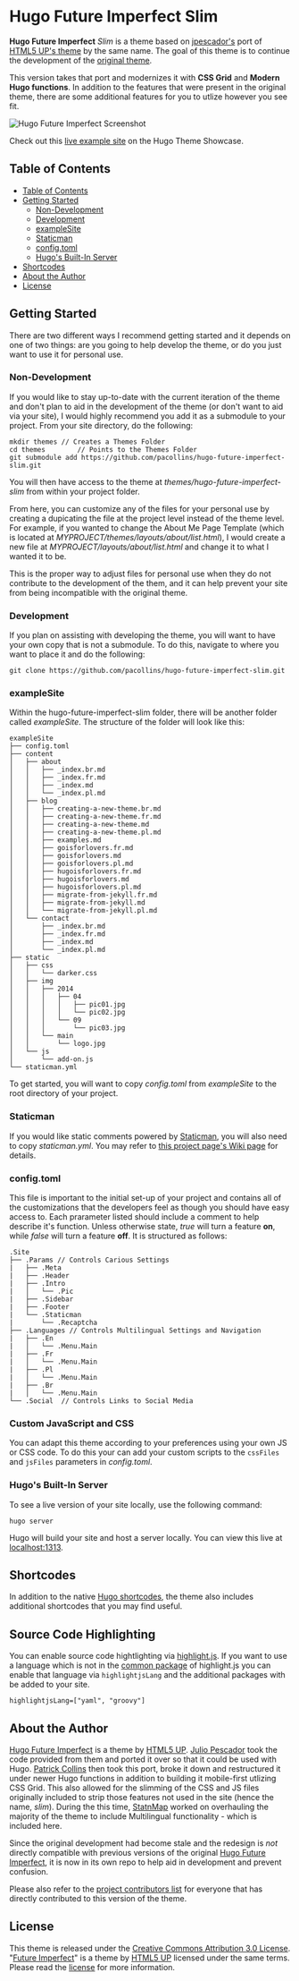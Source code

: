 # Hugo Future Imperfect Slim

**Hugo Future Imperfect** *Slim* is a theme based on
[jpescador's](https://github.com/jpescador/) port of
[HTML5 UP's theme](http://html5up.net/future-imperfect) by the same name.  The
goal of this theme is to continue the development of the
[original theme](https://github.com/jpescador/hugo-future-imperfect).

This version takes that port and modernizes it with **CSS Grid** and **Modern
Hugo functions**. In addition to the features that were present in the original
theme, there are some additional features for you to utlize however you see fit.

![Hugo Future Imperfect Screenshot](https://raw.githubusercontent.com/pacollins/hugo-future-imperfect-slim/master/images/screenshot.png)

Check out this
[live example site](https://themes.gohugo.io/theme/hugo-future-imperfect-slim/)
on the Hugo Theme Showcase.

## Table of Contents

<!-- TOC depthFrom:2 depthTo:6 withLinks:1 updateOnSave:1 orderedList:0 -->

- [Table of Contents](#table-of-contents)
- [Getting Started](#getting-started)
	- [Non-Development](#non-development)
	- [Development](#development)
	- [exampleSite](#examplesite)
	- [Staticman](#staticman)
	- [config.toml](#configtoml)
	- [Hugo's Built-In Server](#hugos-built-in-server)
- [Shortcodes](#shortcodes)
- [About the Author](#about-the-author)
- [License](#license)

<!-- /TOC -->

## Getting Started

There are two different ways I recommend getting started and it depends on one
of two things: are you going to help develop the theme, or do you just want to
use it for personal use.

### Non-Development

If you would like to stay up-to-date with the current iteration of the theme and
don't plan to aid in the development of the theme (or don't want to aid via your
site), I would highly recommend you add it as a submodule to your project. From
your site directory, do the following:

```
mkdir themes // Creates a Themes Folder
cd themes		 // Points to the Themes Folder
git submodule add https://github.com/pacollins/hugo-future-imperfect-slim.git
```

You will then have access to the theme at _themes/hugo-future-imperfect-slim_
from within your project folder.

From here, you can customize any of the files for your personal use by creating
a dupicating the file at the project level instead of the theme level. For
example, if you wanted to change the About Me Page Template (which is located at
_MYPROJECT/themes/layouts/about/list.html_), I would create a new file at
_MYPROJECT/layouts/about/list.html_ and change it to what I wanted it to be.

This is the proper way to adjust files for personal use when they do not
contribute to the development of the them, and it can help prevent your site
from being incompatible with the original theme.

### Development

If you plan on assisting with developing the theme, you will want to have your
own copy that is not a submodule. To do this, navigate to where you want to
place it and do the following:

```
git clone https://github.com/pacollins/hugo-future-imperfect-slim.git
```

### exampleSite

Within the hugo-future-imperfect-slim folder, there will be another folder
called _exampleSite_. The structure of the folder will look like this:

```
exampleSite
├── config.toml
├── content
│   ├── about
│   │   ├── _index.br.md
│   │   ├── _index.fr.md
│   │   ├── _index.md
│   │   └── _index.pl.md
│   ├── blog
│   │   ├── creating-a-new-theme.br.md
│   │   ├── creating-a-new-theme.fr.md
│   │   ├── creating-a-new-theme.md
│   │   ├── creating-a-new-theme.pl.md
│   │   ├── examples.md
│   │   ├── goisforlovers.fr.md
│   │   ├── goisforlovers.md
│   │   ├── goisforlovers.pl.md
│   │   ├── hugoisforlovers.fr.md
│   │   ├── hugoisforlovers.md
│   │   ├── hugoisforlovers.pl.md
│   │   ├── migrate-from-jekyll.fr.md
│   │   ├── migrate-from-jekyll.md
│   │   └── migrate-from-jekyll.pl.md
│   └── contact
│       ├── _index.br.md
│       ├── _index.fr.md
│       ├── _index.md
│       └── _index.pl.md
├── static
│   ├── css
│   │   └── darker.css
│   ├── img
│   │   ├── 2014
│   │   │   ├── 04
│   │   │   │   ├── pic01.jpg
│   │   │   │   └── pic02.jpg
│   │   │   └── 09
│   │   │       └── pic03.jpg
│   │   └── main
│   │       └── logo.jpg
│   └── js
│       └── add-on.js
└── staticman.yml
```

To get started, you will want to copy _config.toml_ from _exampleSite_ to the
root directory of your project.

### Staticman

If you would like static comments powered by [Staticman](https://staticman.net/),
you will also need to copy _staticman.yml_.  You may refer to
[this project page's Wiki page](https://github.com/pacollins/hugo-future-imperfect-slim/wiki/Staticman-config)
for details.

### config.toml

This file is important to the initial set-up of your project and contains all of
the customizations that the developers feel as though you should have easy
access to. Each prarameter listed should include a comment to help describe it's
function.  Unless otherwise state, _true_ will turn a feature **on**, while
_false_ will turn a feature **off**. It is structured as follows:


```
.Site
├── .Params // Controls Carious Settings
|   ├── .Meta
|   ├── .Header
|   ├── .Intro
|   │   └── .Pic
|   ├── .Sidebar
|   ├── .Footer
|   └── .Staticman
|       └── .Recaptcha
├── .Languages // Controls Multilingual Settings and Navigation
|   ├── .En
|   │   └── .Menu.Main
|   ├── .Fr
|   │   └── .Menu.Main
|   ├── .Pl
|   │   └── .Menu.Main
|   ├── .Br
|   │   └── .Menu.Main
└── .Social  // Controls Links to Social Media
```

### Custom JavaScript and CSS

You can adapt this theme according to your preferences using your own JS or CSS code.
To do this your can add your custom scripts to the `cssFiles` and `jsFiles`
parameters in *config.toml*.

### Hugo's Built-In Server

To see a live version of your site locally, use the following command:

```
hugo server
```

Hugo will build your site and host a server locally. You can view this live at
[localhost:1313](http://localhost:1313).

## Shortcodes

In addition to the native [Hugo shortcodes](https://gohugo.io/extras/shortcodes/),
the theme also includes additional shortcodes that you may find useful.

## Source Code Highlighting

You can enable source code hightlighting via
[highlight.js](https://highlightjs.org).  If you want to use a language which is
not in the [common package](https://highlightjs.org/download/) of highlight.js
you can enable that language via `highlightjsLang` and the additional packages
with be added to your site.

```
highlightjsLang=["yaml", "groovy"]
```

## About the Author

[Hugo Future Imperfect](http://html5up.net/future-imperfect) is a theme by
[HTML5 UP](http://html5up.net). [Julio Pescador](https://jpescador.com) took the
code provided from them and ported it over so that it could be used with Hugo.
[Patrick Collins](https://pacollins.com) then took this port, broke it down and
restructured it under newer Hugo functions in addition to building it
mobile-first utlizing CSS Grid. This also allowed for the slimming of the CSS
and JS files originally included to strip those features not used in the site
(hence the name, _slim_). During the this time,
[StatnMap](https://github.com/statnmap) worked on overhauling the majority of
the theme to include Multilingual functionality - which is included here.

Since the original development had become stale and the redesign is _not_
directly compatible with previous versions of the original
[Hugo Future Imperfect](https://github.com/jpescador/hugo-future-imperfect),
it is now in its own repo to help aid in development and prevent confusion.

Please also refer to the
[project contributors list](https://github.com/pacollins/hugo-future-imperfect-slim/graphs/contributors)
for everyone that has directly contributed to this version of the theme.

## License

This theme is released under the
[Creative Commons Attribution 3.0 License](https://creativecommons.org/licenses/by/3.0/).
"[Future Imperfect](https://html5up.net/future-imperfect)" is a theme by
[HTML5 UP](http://html5up.net) licensed under the same terms.  Please read the
[license](https://github.com/pacollins/hugo-future-imperfect-slim/blob/master/LICENSE.md)
for more information.
